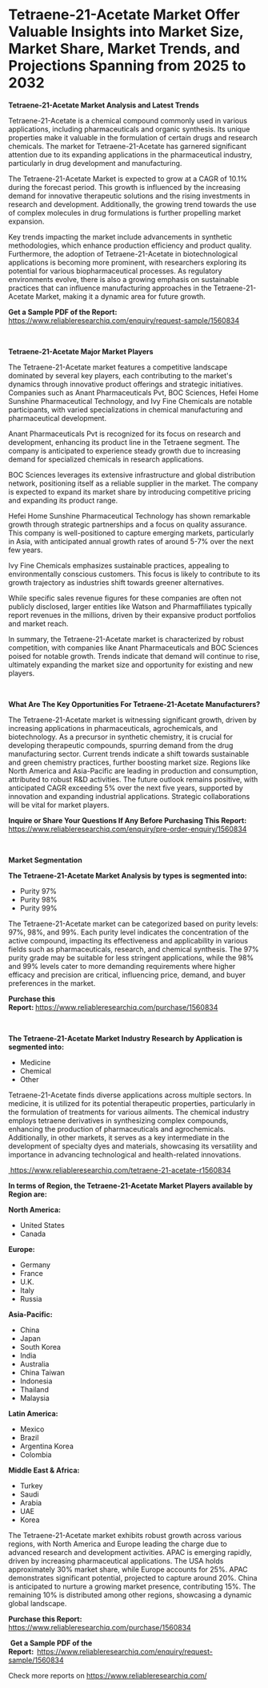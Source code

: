 <p><h1>Tetraene-21-Acetate Market Offer Valuable Insights into Market Size, Market Share, Market Trends, and Projections Spanning from 2025 to 2032</h1></p><p><strong>Tetraene-21-Acetate Market Analysis and Latest Trends</strong></p>
<p><p>Tetraene-21-Acetate is a chemical compound commonly used in various applications, including pharmaceuticals and organic synthesis. Its unique properties make it valuable in the formulation of certain drugs and research chemicals. The market for Tetraene-21-Acetate has garnered significant attention due to its expanding applications in the pharmaceutical industry, particularly in drug development and manufacturing.</p><p>The Tetraene-21-Acetate Market is expected to grow at a CAGR of 10.1% during the forecast period. This growth is influenced by the increasing demand for innovative therapeutic solutions and the rising investments in research and development. Additionally, the growing trend towards the use of complex molecules in drug formulations is further propelling market expansion.</p><p>Key trends impacting the market include advancements in synthetic methodologies, which enhance production efficiency and product quality. Furthermore, the adoption of Tetraene-21-Acetate in biotechnological applications is becoming more prominent, with researchers exploring its potential for various biopharmaceutical processes. As regulatory environments evolve, there is also a growing emphasis on sustainable practices that can influence manufacturing approaches in the Tetraene-21-Acetate Market, making it a dynamic area for future growth.</p></p>
<p><strong>Get a Sample PDF of the Report:&nbsp;</strong> <a href="https://www.reliableresearchiq.com/enquiry/request-sample/1560834?utm_campaign=2267&utm_medium=2&utm_source=Github&utm_content=ia&utm_term=01022025&utm_id=tetraene-21-acetate">https://www.reliableresearchiq.com/enquiry/request-sample/1560834</a></p>
<p>&nbsp;</p>
<p><strong>Tetraene-21-Acetate Major Market Players</strong></p>
<p><p>The Tetraene-21-Acetate market features a competitive landscape dominated by several key players, each contributing to the market's dynamics through innovative product offerings and strategic initiatives. Companies such as Anant Pharmaceuticals Pvt, BOC Sciences, Hefei Home Sunshine Pharmaceutical Technology, and Ivy Fine Chemicals are notable participants, with varied specializations in chemical manufacturing and pharmaceutical development.</p><p>Anant Pharmaceuticals Pvt is recognized for its focus on research and development, enhancing its product line in the Tetraene segment. The company is anticipated to experience steady growth due to increasing demand for specialized chemicals in research applications.</p><p>BOC Sciences leverages its extensive infrastructure and global distribution network, positioning itself as a reliable supplier in the market. The company is expected to expand its market share by introducing competitive pricing and expanding its product range.</p><p>Hefei Home Sunshine Pharmaceutical Technology has shown remarkable growth through strategic partnerships and a focus on quality assurance. This company is well-positioned to capture emerging markets, particularly in Asia, with anticipated annual growth rates of around 5-7% over the next few years.</p><p>Ivy Fine Chemicals emphasizes sustainable practices, appealing to environmentally conscious customers. This focus is likely to contribute to its growth trajectory as industries shift towards greener alternatives.</p><p>While specific sales revenue figures for these companies are often not publicly disclosed, larger entities like Watson and Pharmaffiliates typically report revenues in the millions, driven by their expansive product portfolios and market reach.</p><p>In summary, the Tetraene-21-Acetate market is characterized by robust competition, with companies like Anant Pharmaceuticals and BOC Sciences poised for notable growth. Trends indicate that demand will continue to rise, ultimately expanding the market size and opportunity for existing and new players.</p></p>
<p>&nbsp;</p>
<p><strong>What Are The Key Opportunities For Tetraene-21-Acetate Manufacturers?</strong></p>
<p><p>The Tetraene-21-Acetate market is witnessing significant growth, driven by increasing applications in pharmaceuticals, agrochemicals, and biotechnology. As a precursor in synthetic chemistry, it is crucial for developing therapeutic compounds, spurring demand from the drug manufacturing sector. Current trends indicate a shift towards sustainable and green chemistry practices, further boosting market size. Regions like North America and Asia-Pacific are leading in production and consumption, attributed to robust R&D activities. The future outlook remains positive, with anticipated CAGR exceeding 5% over the next five years, supported by innovation and expanding industrial applications. Strategic collaborations will be vital for market players.</p></p>
<p><strong>Inquire or Share Your Questions If Any Before Purchasing This Report:</strong> <a href="https://www.reliableresearchiq.com/enquiry/pre-order-enquiry/1560834?utm_campaign=2267&utm_medium=2&utm_source=Github&utm_content=ia&utm_term=01022025&utm_id=tetraene-21-acetate">https://www.reliableresearchiq.com/enquiry/pre-order-enquiry/1560834</a></p>
<p>&nbsp;</p>
<p><strong>Market Segmentation</strong></p>
<p><strong>The Tetraene-21-Acetate Market Analysis by types is segmented into:</strong></p>
<p><ul><li>Purity 97%</li><li>Purity 98%</li><li>Purity 99%</li></ul></p>
<p><p>The Tetraene-21-Acetate market can be categorized based on purity levels: 97%, 98%, and 99%. Each purity level indicates the concentration of the active compound, impacting its effectiveness and applicability in various fields such as pharmaceuticals, research, and chemical synthesis. The 97% purity grade may be suitable for less stringent applications, while the 98% and 99% levels cater to more demanding requirements where higher efficacy and precision are critical, influencing price, demand, and buyer preferences in the market.</p></p>
<p><strong>Purchase this Report:&nbsp;</strong><a href="https://www.reliableresearchiq.com/purchase/1560834?utm_campaign=2267&utm_medium=2&utm_source=Github&utm_content=ia&utm_term=01022025&utm_id=tetraene-21-acetate">https://www.reliableresearchiq.com/purchase/1560834</a></p>
<p>&nbsp;</p>
<p><strong>The Tetraene-21-Acetate Market Industry Research by Application is segmented into:</strong></p>
<p><ul><li>Medicine</li><li>Chemical</li><li>Other</li></ul></p>
<p><p>Tetraene-21-Acetate finds diverse applications across multiple sectors. In medicine, it is utilized for its potential therapeutic properties, particularly in the formulation of treatments for various ailments. The chemical industry employs tetraene derivatives in synthesizing complex compounds, enhancing the production of pharmaceuticals and agrochemicals. Additionally, in other markets, it serves as a key intermediate in the development of specialty dyes and materials, showcasing its versatility and importance in advancing technological and health-related innovations.</p></p>
<p><a href="https://www.reliableresearchiq.com/tetraene-21-acetate-r1560834?utm_campaign=2267&utm_medium=2&utm_source=Github&utm_content=ia&utm_term=01022025&utm_id=tetraene-21-acetate">&nbsp;https://www.reliableresearchiq.com/tetraene-21-acetate-r1560834</a></p>
<p><strong>In terms of Region, the Tetraene-21-Acetate Market Players available by Region are:</strong></p>
<p>
    <p> <strong> North America: </strong>
        <ul>
            <li>United States</li>
            <li>Canada</li>
        </ul>
        </p> 
    <p> <strong> Europe: </strong>
        <ul>
            <li>Germany</li>
            <li>France</li>
            <li>U.K.</li>
            <li>Italy</li>
            <li>Russia</li>
        </ul>
        </p> 
    <p> <strong> Asia-Pacific: </strong>
        <ul>
            <li>China</li>
            <li>Japan</li>
            <li>South Korea</li>
            <li>India</li>
            <li>Australia</li>
            <li>China Taiwan</li>
            <li>Indonesia</li>
            <li>Thailand</li>
            <li>Malaysia</li>
        </ul>
        </p> 
    <p> <strong> Latin America: </strong>
        <ul>
            <li>Mexico</li>
            <li>Brazil</li>
            <li>Argentina Korea</li>
            <li>Colombia</li>
        </ul>
        </p> 
    <p> <strong> Middle East & Africa: </strong>
        <ul>
            <li>Turkey</li>
            <li>Saudi</li>
            <li>Arabia</li>
            <li>UAE</li>
            <li>Korea</li>
        </ul>
    </p>
    </p>
<p><p>The Tetraene-21-Acetate market exhibits robust growth across various regions, with North America and Europe leading the charge due to advanced research and development activities. APAC is emerging rapidly, driven by increasing pharmaceutical applications. The USA holds approximately 30% market share, while Europe accounts for 25%. APAC demonstrates significant potential, projected to capture around 20%. China is anticipated to nurture a growing market presence, contributing 15%. The remaining 10% is distributed among other regions, showcasing a dynamic global landscape.</p></p>
<p><strong>Purchase this Report: </strong><a href="https://www.reliableresearchiq.com/purchase/1560834?utm_campaign=2267&utm_medium=2&utm_source=Github&utm_content=ia&utm_term=01022025&utm_id=tetraene-21-acetate">https://www.reliableresearchiq.com/purchase/1560834</a></p>
<p>&nbsp;<strong>Get a Sample PDF of the Report:&nbsp;&nbsp;</strong><a href="https://www.reliableresearchiq.com/enquiry/request-sample/1560834?utm_campaign=2267&utm_medium=2&utm_source=Github&utm_content=ia&utm_term=01022025&utm_id=tetraene-21-acetate">https://www.reliableresearchiq.com/enquiry/request-sample/1560834</a></p>
<p><strong></strong></p>
<p>Check more reports on <a href="https://www.reliableresearchiq.com/?utm_campaign=2267&utm_medium=2&utm_source=Github&utm_content=ia&utm_term=01022025&utm_id=tetraene-21-acetate">https://www.reliableresearchiq.com/</a></p>